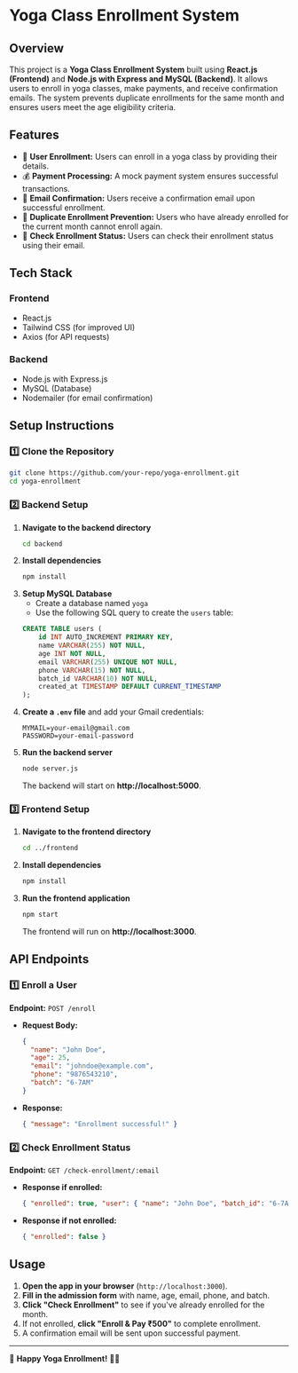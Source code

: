 # Yoga Class Enrollment System

## Overview
This project is a **Yoga Class Enrollment System** built using **React.js (Frontend)** and **Node.js with Express and MySQL (Backend)**. It allows users to enroll in yoga classes, make payments, and receive confirmation emails. The system prevents duplicate enrollments for the same month and ensures users meet the age eligibility criteria.

## Features
- 🧘 **User Enrollment:** Users can enroll in a yoga class by providing their details.
- 💰 **Payment Processing:** A mock payment system ensures successful transactions.
- 📩 **Email Confirmation:** Users receive a confirmation email upon successful enrollment.
- 📆 **Duplicate Enrollment Prevention:** Users who have already enrolled for the current month cannot enroll again.
- 🔎 **Check Enrollment Status:** Users can check their enrollment status using their email.

## Tech Stack
### **Frontend**
- React.js
- Tailwind CSS (for improved UI)
- Axios (for API requests)

### **Backend**
- Node.js with Express.js
- MySQL (Database)
- Nodemailer (for email confirmation)

## Setup Instructions
### 1️⃣ Clone the Repository
```bash
git clone https://github.com/your-repo/yoga-enrollment.git
cd yoga-enrollment
```

### 2️⃣ Backend Setup
1. **Navigate to the backend directory**
   ```bash
   cd backend
   ```
2. **Install dependencies**
   ```bash
   npm install
   ```
3. **Setup MySQL Database**
   - Create a database named `yoga`
   - Use the following SQL query to create the `users` table:
   ```sql
   CREATE TABLE users (
       id INT AUTO_INCREMENT PRIMARY KEY,
       name VARCHAR(255) NOT NULL,
       age INT NOT NULL,
       email VARCHAR(255) UNIQUE NOT NULL,
       phone VARCHAR(15) NOT NULL,
       batch_id VARCHAR(10) NOT NULL,
       created_at TIMESTAMP DEFAULT CURRENT_TIMESTAMP
   );
   ```
4. **Create a `.env` file** and add your Gmail credentials:
   ```
   MYMAIL=your-email@gmail.com
   PASSWORD=your-email-password
   ```
5. **Run the backend server**
   ```bash
   node server.js
   ```
   The backend will start on **http://localhost:5000**.

### 3️⃣ Frontend Setup
1. **Navigate to the frontend directory**
   ```bash
   cd ../frontend
   ```
2. **Install dependencies**
   ```bash
   npm install
   ```
3. **Run the frontend application**
   ```bash
   npm start
   ```
   The frontend will run on **http://localhost:3000**.

## API Endpoints
### 1️⃣ **Enroll a User**
**Endpoint:** `POST /enroll`
- **Request Body:**
  ```json
  {
    "name": "John Doe",
    "age": 25,
    "email": "johndoe@example.com",
    "phone": "9876543210",
    "batch": "6-7AM"
  }
  ```
- **Response:**
  ```json
  { "message": "Enrollment successful!" }
  ```

### 2️⃣ **Check Enrollment Status**
**Endpoint:** `GET /check-enrollment/:email`
- **Response if enrolled:**
  ```json
  { "enrolled": true, "user": { "name": "John Doe", "batch_id": "6-7AM" } }
  ```
- **Response if not enrolled:**
  ```json
  { "enrolled": false }
  ```

## Usage
1. **Open the app in your browser** (`http://localhost:3000`).
2. **Fill in the admission form** with name, age, email, phone, and batch.
3. **Click "Check Enrollment"** to see if you've already enrolled for the month.
4. If not enrolled, **click "Enroll & Pay ₹500"** to complete enrollment.
5. A confirmation email will be sent upon successful payment.



---
🚀 **Happy Yoga Enrollment!** 🧘‍♂️


 
